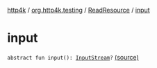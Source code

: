[http4k](../../index.md) / [org.http4k.testing](../index.md) / [ReadResource](index.md) / [input](./input.md)

# input

`abstract fun input(): `[`InputStream`](https://docs.oracle.com/javase/6/docs/api/java/io/InputStream.html)`?` [(source)](https://github.com/http4k/http4k/blob/master/http4k-testing-approval/src/main/kotlin/org/http4k/testing/approvalSource.kt#L8)